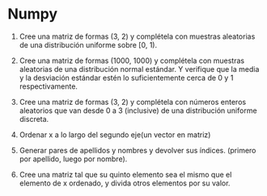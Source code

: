 # Numpy 

1. Cree una matriz de formas (3, 2) y complétela con muestras aleatorias de una distribución uniforme sobre [0, 1).
<!-- 
# OUTPUT <!-- #array([[ 0.13879034,  0.71300174],
           [ 0.08121322,  0.00393554],
          [ 0.02349471,  0.56677474]]) --> 

2. Cree una matriz de formas (1000, 1000) y complétela con muestras aleatorias de una distribución normal estándar. Y verifique que la media y la desviación estándar estén lo suficientemente cerca de 0 y 1 respectivamente.

<!-- OUTPUT -0.00110028519551
0.999683483393 -->

<!-- matriz=np.random.randn(1000,1000)
media=np.median(matriz)
desviacion=np.std(matriz) -->

3. Cree una matriz de formas (3, 2) y complétela con números enteros aleatorios que van desde 0 a 3 (inclusive) de una distribución uniforme discreta.

<!-- OUTPUT array([[1, 3],
       [3, 0],
       [0, 0]]) -->

4. Ordenar x a lo largo del segundo eje(un vector en matriz)
<!-- x=np.array([[2,2,2]])
matriz=np.array([[0,0,0],[0,0,0],[0,0,0]])
nuevaMatriz=np.insert(matriz, 1, x, axis=1)  
print(nuevaMatriz) -->


5. Generar pares de apellidos y nombres y devolver sus índices. (primero por apellido, luego por nombre).

<!-- OUTPUT [1 2 0] -->

6. Cree una matriz tal que su quinto elemento sea el mismo que el elemento de x ordenado, y divida otros elementos por su valor.

<!-- x = [5 1 6 3 9 8 2 7 4 0]

Check the fifth element of this new array is 5, the first four elements are all smaller than 5, and 6th through the end are bigger than 5
[2 0 4 3 1 5 8 7 6 9] -->

